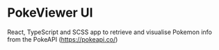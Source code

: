 # PokeViewer UI

React, TypeScript and SCSS app to retrieve and visualise Pokemon info from the PokeAPI (https://pokeapi.co/)
